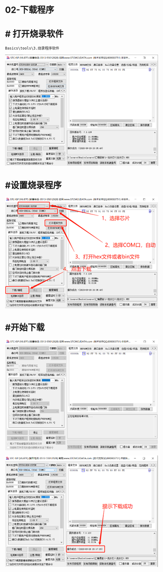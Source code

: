 # 02-下载程序

# # 打开烧录软件

`Basics\tools\3.烧录程序软件`

![烧录软件](https://raw.githubusercontent.com/weiqifa0/pic/master/image-20200928201407816.png)

# #设置烧录程序

![image-20200928201648770](https://raw.githubusercontent.com/weiqifa0/pic/master/image-20200928201648770.png)

# #开始下载

![image-20200928201724071](https://raw.githubusercontent.com/weiqifa0/pic/master/image-20200928201724071.png)

![image-20200928201758903](https://raw.githubusercontent.com/weiqifa0/pic/master/image-20200928201758903.png)